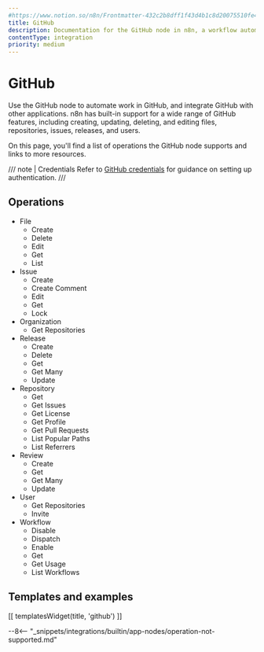 ```yaml
---
#https://www.notion.so/n8n/Frontmatter-432c2b8dff1f43d4b1c8d20075510fe4
title: GitHub
description: Documentation for the GitHub node in n8n, a workflow automation platform. Includes details of operations and configuration, and links to examples and credentials information.
contentType: integration
priority: medium
---
```


# GitHub

Use the GitHub node to automate work in GitHub, and integrate GitHub with other applications. n8n has built-in support for a wide range of GitHub features, including creating, updating, deleting, and editing files, repositories, issues, releases, and users. 

On this page, you'll find a list of operations the GitHub node supports and links to more resources.

/// note | Credentials
Refer to [GitHub credentials](/integrations/builtin/credentials/github/) for guidance on setting up authentication. 
///

## Operations

* File
	* Create
	* Delete
	* Edit
	* Get
	* List
* Issue
	* Create
	* Create Comment
	* Edit
	* Get
	* Lock
* Organization
	* Get Repositories
* Release
	* Create
	* Delete
	* Get
	* Get Many
	* Update
* Repository
    * Get
	* Get Issues
	* Get License
	* Get Profile
	* Get Pull Requests
	* List Popular Paths
	* List Referrers
* Review
	* Create
	* Get
	* Get Many
	* Update
* User
    * Get Repositories
    * Invite
* Workflow
	* Disable 	
	* Dispatch
	* Enable
 	* Get
  	* Get Usage
  	* List Workflows

## Templates and examples

<!-- see https://www.notion.so/n8n/Pull-in-templates-for-the-integrations-pages-37c716837b804d30a33b47475f6e3780 -->
[[ templatesWidget(title, 'github') ]]

--8<-- "_snippets/integrations/builtin/app-nodes/operation-not-supported.md"


